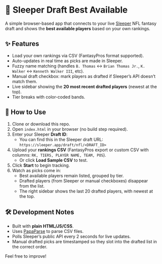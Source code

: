 # 🏈 Sleeper Draft Best Available

A simple browser-based app that connects to your live [Sleeper](https://sleeper.app) NFL fantasy draft and shows the **best available players** based on your own rankings.

## ✨ Features

- Load your own rankings via CSV (FantasyPros format supported).
- Auto-updates in real time as picks are made in Sleeper.
- Fuzzy name matching (handles `B. Thomas` ↔ `Brian Thomas Jr.`, `K. Walker` ↔ `Kenneth Walker III`, etc).
- Manual draft checkbox: mark players as drafted if Sleeper’s API doesn’t match them.
- Live sidebar showing the **20 most recent drafted players** (newest at the top).
- Tier breaks with color-coded bands.

## 🚀 How to Use

1. Clone or download this repo.
2. Open `index.html` in your browser (no build step required).
3. Enter your Sleeper **Draft ID**:
   - You can find this in the Sleeper draft URL:  
     `https://sleeper.app/draft/nfl/<DRAFT_ID>`
4. Upload your **rankings CSV** (FantasyPros export or custom CSV with columns: `RK, TIERS, PLAYER NAME, TEAM, POS`).
   - Or click **Load Sample CSV** to test.
5. Click **Start** to begin tracking.
6. Watch as picks come in:
   - Best available players remain listed, grouped by tier.
   - Drafted players (from Sleeper or manual checkboxes) disappear from the list.
   - The right sidebar shows the last 20 drafted players, with newest at the top.

## 🛠 Development Notes

- Built with **plain HTML/JS/CSS**.
- Uses [PapaParse](https://www.papaparse.com/) to parse CSV files.
- Polls Sleeper’s public API every 2 seconds for live updates.
- Manual drafted picks are timestamped so they slot into the drafted list in the correct order.

Feel free to improve!
